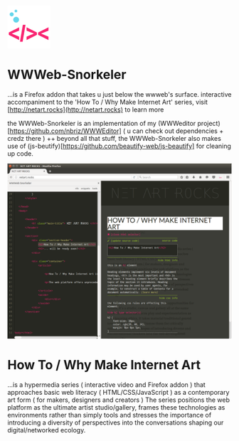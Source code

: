 ![](src/data/icons/icon-96.png)

# WWWeb-Snorkeler 

...is a Firefox addon that takes u just below the wwweb's surface. interactive accompaniment to the 'How To / Why Make Internet Art' series, visit [http://netart.rocks](http://netart.rocks) to learn more

the WWWeb-Snorkeler is an implementation of my (WWWeditor project)[https://github.com/nbriz/WWWEditor] ( u can check out dependencies + credz there ) ++ beyond all that stuff, the WWWeb-Snorkeler also makes use of (js-beutify)[https://github.com/beautify-web/js-beautify] for cleaning up code.

![](screen-shot.png)

# How To / Why Make Internet Art

...is a hypermedia series ( interactive video and Firefox addon ) that approaches basic web literacy ( HTML/CSS/JavaScript ) as a contemporary art form ( for makers, designers and creators ) The series positions the web platform as the ultimate artist studio/gallery, frames these technologies as environments rather than simply tools and stresses the importance of introducing a diversity of perspectives into the conversations shaping our digital/networked ecology.
